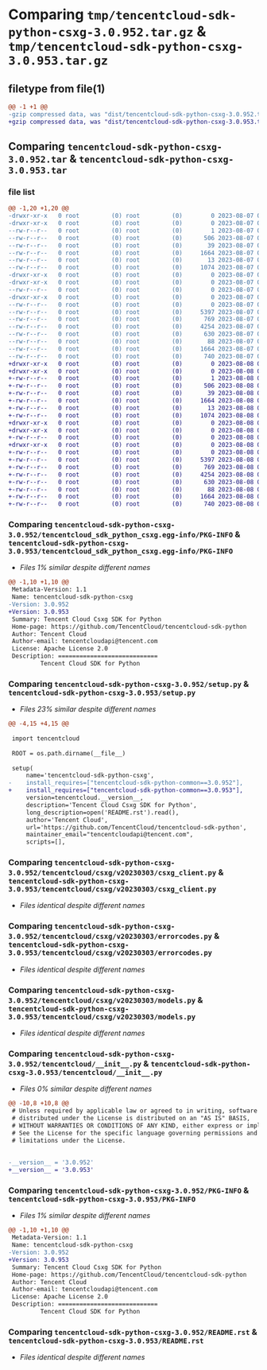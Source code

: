 # Comparing `tmp/tencentcloud-sdk-python-csxg-3.0.952.tar.gz` & `tmp/tencentcloud-sdk-python-csxg-3.0.953.tar.gz`

## filetype from file(1)

```diff
@@ -1 +1 @@
-gzip compressed data, was "dist/tencentcloud-sdk-python-csxg-3.0.952.tar", last modified: Mon Aug  7 08:50:50 2023, max compression
+gzip compressed data, was "dist/tencentcloud-sdk-python-csxg-3.0.953.tar", last modified: Tue Aug  8 00:22:22 2023, max compression
```

## Comparing `tencentcloud-sdk-python-csxg-3.0.952.tar` & `tencentcloud-sdk-python-csxg-3.0.953.tar`

### file list

```diff
@@ -1,20 +1,20 @@
-drwxr-xr-x   0 root         (0) root         (0)        0 2023-08-07 08:50:50.000000 tencentcloud-sdk-python-csxg-3.0.952/
-drwxr-xr-x   0 root         (0) root         (0)        0 2023-08-07 08:50:50.000000 tencentcloud-sdk-python-csxg-3.0.952/tencentcloud_sdk_python_csxg.egg-info/
--rw-r--r--   0 root         (0) root         (0)        1 2023-08-07 08:50:50.000000 tencentcloud-sdk-python-csxg-3.0.952/tencentcloud_sdk_python_csxg.egg-info/dependency_links.txt
--rw-r--r--   0 root         (0) root         (0)      506 2023-08-07 08:50:50.000000 tencentcloud-sdk-python-csxg-3.0.952/tencentcloud_sdk_python_csxg.egg-info/SOURCES.txt
--rw-r--r--   0 root         (0) root         (0)       39 2023-08-07 08:50:50.000000 tencentcloud-sdk-python-csxg-3.0.952/tencentcloud_sdk_python_csxg.egg-info/requires.txt
--rw-r--r--   0 root         (0) root         (0)     1664 2023-08-07 08:50:50.000000 tencentcloud-sdk-python-csxg-3.0.952/tencentcloud_sdk_python_csxg.egg-info/PKG-INFO
--rw-r--r--   0 root         (0) root         (0)       13 2023-08-07 08:50:50.000000 tencentcloud-sdk-python-csxg-3.0.952/tencentcloud_sdk_python_csxg.egg-info/top_level.txt
--rw-r--r--   0 root         (0) root         (0)     1074 2023-08-07 08:50:50.000000 tencentcloud-sdk-python-csxg-3.0.952/setup.py
-drwxr-xr-x   0 root         (0) root         (0)        0 2023-08-07 08:50:50.000000 tencentcloud-sdk-python-csxg-3.0.952/tencentcloud/
-drwxr-xr-x   0 root         (0) root         (0)        0 2023-08-07 08:50:50.000000 tencentcloud-sdk-python-csxg-3.0.952/tencentcloud/csxg/
--rw-r--r--   0 root         (0) root         (0)        0 2023-08-07 08:50:50.000000 tencentcloud-sdk-python-csxg-3.0.952/tencentcloud/csxg/__init__.py
-drwxr-xr-x   0 root         (0) root         (0)        0 2023-08-07 08:50:50.000000 tencentcloud-sdk-python-csxg-3.0.952/tencentcloud/csxg/v20230303/
--rw-r--r--   0 root         (0) root         (0)        0 2023-08-07 08:50:50.000000 tencentcloud-sdk-python-csxg-3.0.952/tencentcloud/csxg/v20230303/__init__.py
--rw-r--r--   0 root         (0) root         (0)     5397 2023-08-07 08:50:50.000000 tencentcloud-sdk-python-csxg-3.0.952/tencentcloud/csxg/v20230303/csxg_client.py
--rw-r--r--   0 root         (0) root         (0)      769 2023-08-07 08:50:50.000000 tencentcloud-sdk-python-csxg-3.0.952/tencentcloud/csxg/v20230303/errorcodes.py
--rw-r--r--   0 root         (0) root         (0)     4254 2023-08-07 08:50:50.000000 tencentcloud-sdk-python-csxg-3.0.952/tencentcloud/csxg/v20230303/models.py
--rw-r--r--   0 root         (0) root         (0)      630 2023-08-07 08:50:50.000000 tencentcloud-sdk-python-csxg-3.0.952/tencentcloud/__init__.py
--rw-r--r--   0 root         (0) root         (0)       88 2023-08-07 08:50:50.000000 tencentcloud-sdk-python-csxg-3.0.952/setup.cfg
--rw-r--r--   0 root         (0) root         (0)     1664 2023-08-07 08:50:50.000000 tencentcloud-sdk-python-csxg-3.0.952/PKG-INFO
--rw-r--r--   0 root         (0) root         (0)      740 2023-08-07 08:50:50.000000 tencentcloud-sdk-python-csxg-3.0.952/README.rst
+drwxr-xr-x   0 root         (0) root         (0)        0 2023-08-08 00:22:22.000000 tencentcloud-sdk-python-csxg-3.0.953/
+drwxr-xr-x   0 root         (0) root         (0)        0 2023-08-08 00:22:22.000000 tencentcloud-sdk-python-csxg-3.0.953/tencentcloud_sdk_python_csxg.egg-info/
+-rw-r--r--   0 root         (0) root         (0)        1 2023-08-08 00:22:22.000000 tencentcloud-sdk-python-csxg-3.0.953/tencentcloud_sdk_python_csxg.egg-info/dependency_links.txt
+-rw-r--r--   0 root         (0) root         (0)      506 2023-08-08 00:22:22.000000 tencentcloud-sdk-python-csxg-3.0.953/tencentcloud_sdk_python_csxg.egg-info/SOURCES.txt
+-rw-r--r--   0 root         (0) root         (0)       39 2023-08-08 00:22:22.000000 tencentcloud-sdk-python-csxg-3.0.953/tencentcloud_sdk_python_csxg.egg-info/requires.txt
+-rw-r--r--   0 root         (0) root         (0)     1664 2023-08-08 00:22:22.000000 tencentcloud-sdk-python-csxg-3.0.953/tencentcloud_sdk_python_csxg.egg-info/PKG-INFO
+-rw-r--r--   0 root         (0) root         (0)       13 2023-08-08 00:22:22.000000 tencentcloud-sdk-python-csxg-3.0.953/tencentcloud_sdk_python_csxg.egg-info/top_level.txt
+-rw-r--r--   0 root         (0) root         (0)     1074 2023-08-08 00:22:22.000000 tencentcloud-sdk-python-csxg-3.0.953/setup.py
+drwxr-xr-x   0 root         (0) root         (0)        0 2023-08-08 00:22:22.000000 tencentcloud-sdk-python-csxg-3.0.953/tencentcloud/
+drwxr-xr-x   0 root         (0) root         (0)        0 2023-08-08 00:22:22.000000 tencentcloud-sdk-python-csxg-3.0.953/tencentcloud/csxg/
+-rw-r--r--   0 root         (0) root         (0)        0 2023-08-08 00:22:22.000000 tencentcloud-sdk-python-csxg-3.0.953/tencentcloud/csxg/__init__.py
+drwxr-xr-x   0 root         (0) root         (0)        0 2023-08-08 00:22:22.000000 tencentcloud-sdk-python-csxg-3.0.953/tencentcloud/csxg/v20230303/
+-rw-r--r--   0 root         (0) root         (0)        0 2023-08-08 00:22:22.000000 tencentcloud-sdk-python-csxg-3.0.953/tencentcloud/csxg/v20230303/__init__.py
+-rw-r--r--   0 root         (0) root         (0)     5397 2023-08-08 00:22:22.000000 tencentcloud-sdk-python-csxg-3.0.953/tencentcloud/csxg/v20230303/csxg_client.py
+-rw-r--r--   0 root         (0) root         (0)      769 2023-08-08 00:22:22.000000 tencentcloud-sdk-python-csxg-3.0.953/tencentcloud/csxg/v20230303/errorcodes.py
+-rw-r--r--   0 root         (0) root         (0)     4254 2023-08-08 00:22:22.000000 tencentcloud-sdk-python-csxg-3.0.953/tencentcloud/csxg/v20230303/models.py
+-rw-r--r--   0 root         (0) root         (0)      630 2023-08-08 00:22:22.000000 tencentcloud-sdk-python-csxg-3.0.953/tencentcloud/__init__.py
+-rw-r--r--   0 root         (0) root         (0)       88 2023-08-08 00:22:22.000000 tencentcloud-sdk-python-csxg-3.0.953/setup.cfg
+-rw-r--r--   0 root         (0) root         (0)     1664 2023-08-08 00:22:22.000000 tencentcloud-sdk-python-csxg-3.0.953/PKG-INFO
+-rw-r--r--   0 root         (0) root         (0)      740 2023-08-08 00:22:22.000000 tencentcloud-sdk-python-csxg-3.0.953/README.rst
```

### Comparing `tencentcloud-sdk-python-csxg-3.0.952/tencentcloud_sdk_python_csxg.egg-info/PKG-INFO` & `tencentcloud-sdk-python-csxg-3.0.953/tencentcloud_sdk_python_csxg.egg-info/PKG-INFO`

 * *Files 1% similar despite different names*

```diff
@@ -1,10 +1,10 @@
 Metadata-Version: 1.1
 Name: tencentcloud-sdk-python-csxg
-Version: 3.0.952
+Version: 3.0.953
 Summary: Tencent Cloud Csxg SDK for Python
 Home-page: https://github.com/TencentCloud/tencentcloud-sdk-python
 Author: Tencent Cloud
 Author-email: tencentcloudapi@tencent.com
 License: Apache License 2.0
 Description: ============================
         Tencent Cloud SDK for Python
```

### Comparing `tencentcloud-sdk-python-csxg-3.0.952/setup.py` & `tencentcloud-sdk-python-csxg-3.0.953/setup.py`

 * *Files 23% similar despite different names*

```diff
@@ -4,15 +4,15 @@
 
 import tencentcloud
 
 ROOT = os.path.dirname(__file__)
 
 setup(
     name='tencentcloud-sdk-python-csxg',
-    install_requires=["tencentcloud-sdk-python-common==3.0.952"],
+    install_requires=["tencentcloud-sdk-python-common==3.0.953"],
     version=tencentcloud.__version__,
     description='Tencent Cloud Csxg SDK for Python',
     long_description=open('README.rst').read(),
     author='Tencent Cloud',
     url='https://github.com/TencentCloud/tencentcloud-sdk-python',
     maintainer_email="tencentcloudapi@tencent.com",
     scripts=[],
```

### Comparing `tencentcloud-sdk-python-csxg-3.0.952/tencentcloud/csxg/v20230303/csxg_client.py` & `tencentcloud-sdk-python-csxg-3.0.953/tencentcloud/csxg/v20230303/csxg_client.py`

 * *Files identical despite different names*

### Comparing `tencentcloud-sdk-python-csxg-3.0.952/tencentcloud/csxg/v20230303/errorcodes.py` & `tencentcloud-sdk-python-csxg-3.0.953/tencentcloud/csxg/v20230303/errorcodes.py`

 * *Files identical despite different names*

### Comparing `tencentcloud-sdk-python-csxg-3.0.952/tencentcloud/csxg/v20230303/models.py` & `tencentcloud-sdk-python-csxg-3.0.953/tencentcloud/csxg/v20230303/models.py`

 * *Files identical despite different names*

### Comparing `tencentcloud-sdk-python-csxg-3.0.952/tencentcloud/__init__.py` & `tencentcloud-sdk-python-csxg-3.0.953/tencentcloud/__init__.py`

 * *Files 0% similar despite different names*

```diff
@@ -10,8 +10,8 @@
 # Unless required by applicable law or agreed to in writing, software
 # distributed under the License is distributed on an "AS IS" BASIS,
 # WITHOUT WARRANTIES OR CONDITIONS OF ANY KIND, either express or implied.
 # See the License for the specific language governing permissions and
 # limitations under the License.
 
 
-__version__ = '3.0.952'
+__version__ = '3.0.953'
```

### Comparing `tencentcloud-sdk-python-csxg-3.0.952/PKG-INFO` & `tencentcloud-sdk-python-csxg-3.0.953/PKG-INFO`

 * *Files 1% similar despite different names*

```diff
@@ -1,10 +1,10 @@
 Metadata-Version: 1.1
 Name: tencentcloud-sdk-python-csxg
-Version: 3.0.952
+Version: 3.0.953
 Summary: Tencent Cloud Csxg SDK for Python
 Home-page: https://github.com/TencentCloud/tencentcloud-sdk-python
 Author: Tencent Cloud
 Author-email: tencentcloudapi@tencent.com
 License: Apache License 2.0
 Description: ============================
         Tencent Cloud SDK for Python
```

### Comparing `tencentcloud-sdk-python-csxg-3.0.952/README.rst` & `tencentcloud-sdk-python-csxg-3.0.953/README.rst`

 * *Files identical despite different names*

